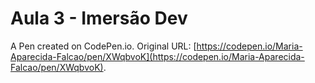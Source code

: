 # Aula 3 - Imersão Dev 

A Pen created on CodePen.io. Original URL: [https://codepen.io/Maria-Aparecida-Falcao/pen/XWqbvoK](https://codepen.io/Maria-Aparecida-Falcao/pen/XWqbvoK).

